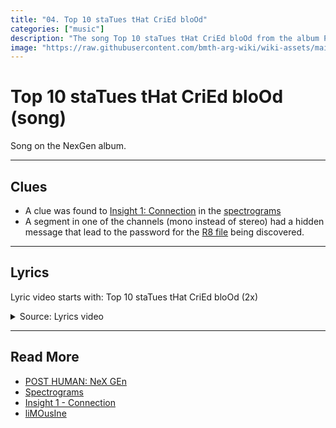 ```yaml
---
title: "04. Top 10 staTues tHat CriEd bloOd"
categories: ["music"]
description: "The song Top 10 staTues tHat CriEd bloOd from the album POST HUMAN: NEx Gen."
image: "https://raw.githubusercontent.com/bmth-arg-wiki/wiki-assets/main/music/ph2/album_cover_300.png"
---
```

# Top 10 staTues tHat CriEd bloOd (song)

Song on the NexGen album. 

***

## Clues

- A clue was found to [Insight 1: Connection](../lore/insight1-connection) in the 
[spectrograms](spectrograms)
- A segment in one of the channels (mono instead of stereo) had a hidden message that lead to 
the password for the [R8 file](../for-sof/r8) being discovered.

***

## Lyrics

Lyric video starts with: Top 10 staTues tHat CriEd bloOd (2x)
<details class="lyrics">
<summary>Source: Lyrics video</summary>

> I guesS tHat somE of us Are jUst boRN wiTh trAgedy IN our bloOd, It’s Just basIC cHemistry
> Or MAybe all these opeN wounds Is how the LiGht gets into yoU
> Cos I’m sTaRting to reAlIse
> No onE’s goNna coMe and REscue mE,
> I’m droWning in mY sleEp,
> The scaRs have goT too deep
> And no amount of loVe couLd Set yoU fRee
> The fIght’s INSIDe I’ll take myself to hell and bacK
> TonIgHt we go to WaR
> 
> (Unicursal Hexagram Symbol)
> 
> Someone put A guN StrAight to our hearTs And paiNt tHe waLLs WiTh our loVe
> There’s A worLd of hurt In uS and maybe oNce we spill our guts We can stITcH ourselvEs baCk up
> YeAh I’m startiNg to reAliSe
> No one’s gonNa coME and ResCUe mE
> I’m dRowniNg in my sLEEp
> The scarS hAve goT too deEP
> And no amoUNt of lOve couLd SeT yoU FRee
> The figHt’s insiDe I’ll taKe myseLf to hell and bAck
> TonighT we go To war
> 
> (Church of Genxsis Symbol)
>
> Cos i kNow That yoU’rE loW
> But once yoU hit tHe boTTom at leaSt therE’s nowheRe to gO buT up
> Yeah i knoW ThAt you’rE LOw
> But once you hiT tHe bOttom At leaSt therE’s nowheRe to gO buT up
>
> (Church of Genxsis Symbol)
>
> YEAh The hardesT thiNg yoU’ll ever know
> 
> (Unicursal Hexagram Coin)
>
> Is tHere’S no love lIKe yOur oWN
> No theRe’s no lovE liKE yoUr own
> No one’s gonnA comE And ReSCuE me
> I’m dRowniNg iN my sLeeP
> The scaRs havE got tOO deep
> And no amounT of loVE could SeT you fRee
> THe fight’s insiDe i’ll taKe mySELf to heLL and back
> No oNe’s gonnA cOMe and rescuE mE
> I’m DrownING In my sleEp
> The scaRs hAve goT too deep
> And no amount oF love coULd SEt yOU fReE
> The figHT’s inside I’ll take myselF to hell anD BAck
> TonigHt we go to wAr

</details>

***

## Read More

- [POST HUMAN: NeX GEn](ph-nex-gen)
- [Spectrograms](spectrograms)
- [Insight 1 - Connection](../lore/insight1-connection)
- [liMOusIne](song-limousine)